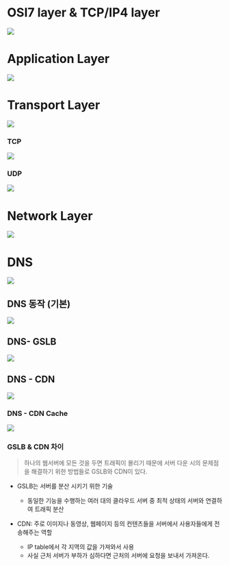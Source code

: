 # OSI7 layer & TCP/IP4 layer

<img src="../images/psy/osi7-layer.PNG">

# Application Layer

<img src="../images/psy/application-layer.PNG">

# Transport Layer

<img src="../images/psy/transport-layer.PNG">

### TCP

<img src="../images/psy/TCP.PNG">

### UDP

<img src="../images/psy/UDP.PNG">

# Network Layer

<img src="../images/psy/network.PNG">

# DNS

<img src="../images/psy/DNS-basic.PNG">

## DNS 동작 (기본)

<img src="../images/psy/DNS-Active.PNG">

## DNS- GSLB

<img src="../images/psy/DNS-GSLB.PNG">

## DNS - CDN

<img src="../images/psy/CDN.PNG">

### DNS - CDN Cache

<img src="../images/psy/CDN-CACHE.PNG">

### GSLB & CDN 차이

> 하나의 웹서버에 모든 것을 두면 트래픽이 몰리기 때문에 서버 다운 시의 문제점을 해결하기 위한 방법들로 GSLB와 CDN이 있다.

- GSLB는 서버를 분산 시키기 위한 기술

  - 동일한 기능을 수행하는 여러 대의 클라우드 서버 중 최적 상태의 서버와 연결하여 트래픽 분산

- CDN: 주로 이미지나 동영상, 웹페이지 등의 컨텐츠들을 서버에서 사용자들에게 전송해주는 역할
  - IP table에서 각 지역의 값을 가져와서 사용
  - 사실 근처 서버가 부하가 심하다면 근처의 서버에 요청을 보내서 가져온다.
